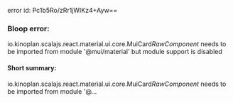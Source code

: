 error id: Pc1b5Ro/zRr1jWIKz4+Ayw==
### Bloop error:

io.kinoplan.scalajs.react.material.ui.core.MuiCard$RawComponent$ needs to be imported from module '@mui/material' but module support is disabled
#### Short summary: 

io.kinoplan.scalajs.react.material.ui.core.MuiCard$RawComponent$ needs to be imported from module '@...